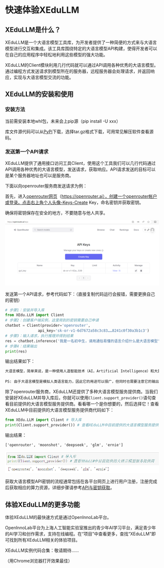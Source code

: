 # 快速体验XEduLLM

## XEduLLM是什么？

XEduLLM是一个大语言模型工具库，为开发者提供了一种简便的方式来与大语言模型进行交互和集成。该工具库围绕特定的大语言模型API构建，使得开发者可以在自己的应用程序中轻松地利用这些模型的强大功能。

XEduLLM的Client模块利用几行代码就可以通过API调用各种优秀的大语言模型。通过编程方式发送请求到模型所在的服务器，远程服务器会处理请求，并返回响应，实现与大语言模型交流的功能。

## XEduLLM的安装和使用

### 安装方法

当前需安装本地whl包，未来会上pip源（pip install -U xxx）

库文件源代码可以从[PyPi](https://pypi.org/project/xedu-python/#files)下载，选择tar.gz格式下载，可用常见解压软件查看源码。

### 发送第一个API请求

XEduLLM提供了通用接口访问工具Client，使用这个工具我们可以几行代码通过API调用各种优秀的大语言模型，发送请求，获取响应。API请求发送的目标可以是某个服务器地址也可以是服务商。

下面以向openrouter服务商发送请求为例：

首先，进入[openrouter网页](https://openrouter.ai)（https://openrouter.ai），创建一个openrouter帐户或登录。点击右上角个人头像-Keys-Create Key，命名密钥并获取密钥。

确保将密钥保存在安全的地方，不要随意与他人共享。

![](../images/xedullm/openrouter_createKey.png)

发送第一个API请求，参考代码如下：（直接复制代码运行会报错，需要更换自己的密钥）

```python
# 步骤1：安装并导入库
from XEdu.LLM import Client
# 步骤2：创建客户端实例，这里用到的密钥需要自己申请
chatbot = Client(provider='openrouter',
               api_key='sk-or-v1-6d7672a58c3c83……8241c0f30a3b1c3')
# 步骤3：输入请求，执行推理并得到结果
res = chatbot.inference('我是一名初中生，请用通俗易懂的语言介绍什么是大语言模型')
# 步骤4：结果输出
print(res)
```

输出结果如下：

```python
大语言模型，简单来说，是一种使用人造智能技术（AI，Artificial Intelligence）和大量数据训练，培养出掌握语言规则和常识的计算机程序。其目的是帮助您在需要的地方生成文本信息，比如回答问题、写文章等。这个程序可以理解，分析和生成比较复杂的文字，像人一样地理解语境和上下文，并有些程序甚至可以自动调整语言风格来适应不同的场景。大语言模型是AI技术中重要的一部分，随着技术的发展不断进步，它被广泛应用在各种领域。希望这能帮助你更好地理解大语言模型！

PS: 由于大语言模型是模拟人类语言能力，因此它的用途可以很广，但同时也需要注意它的输出可能会有一定的限制和错误，因为它们是通过计算机程序生成的。
```


除了openrouter服务商，XEduLLM还提供了多种大语言模型服务提供商。当我们安装好XEduLLM并导入库后，你就可以使用`Client.support_provider()`语句查看目前提供的大语言模型服务提供商。看看哪一个是你想要的，然后选择它！查看XEduLLM中目前提供的大语言模型服务提供商代码如下：

```python
from XEdu.LLM import Client # 导入库
print(Client.support_provider()) # 查看XEduLLM中目前提供的大语言模型服务提供商
```

输出结果：

```
['openrouter', 'moonshot', 'deepseek', 'glm', 'ernie']
```

![](../images/xedullm/quick_start_1.jpg)

获取大语言模型API密钥的流程通常包括在各平台网页上进行用户注册，注册完成后获取相应的算力资源，详细步骤请参考<a href="https://xedu.readthedocs.io/zh/master/xedu_llm/how_to_get_API_key.html">API与密钥获取</a>。

## 体验XEduLLM的更多功能

体验XEduLLM的最快速方式是通过OpenInnoLab平台。

OpenInnoLab平台为上海人工智能实验室推出的青少年AI学习平台，满足青少年的AI学习和创作需求，支持在线编程。在“项目”中查看更多，查找“XEduLLM”即可找到所有XEduLLM相关的体验项目。

XEduLLM实例代码合集：敬请期待……

（用Chrome浏览器打开效果最佳）
